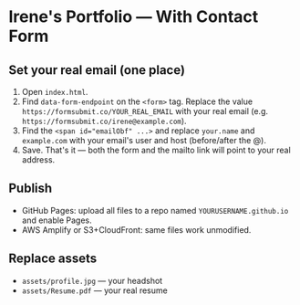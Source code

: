# Irene's Portfolio — With Contact Form

## Set your real email (one place)
1. Open `index.html`.
2. Find `data-form-endpoint` on the `<form>` tag. Replace the value `https://formsubmit.co/YOUR_REAL_EMAIL` with your real email (e.g. `https://formsubmit.co/irene@example.com`).
3. Find the `<span id="emailObf" ...>` and replace `your.name` and `example.com` with your email's user and host (before/after the @).
4. Save. That's it — both the form and the mailto link will point to your real address.

## Publish
- GitHub Pages: upload all files to a repo named `YOURUSERNAME.github.io` and enable Pages.
- AWS Amplify or S3+CloudFront: same files work unmodified.

## Replace assets
- `assets/profile.jpg` — your headshot
- `assets/Resume.pdf` — your real resume

